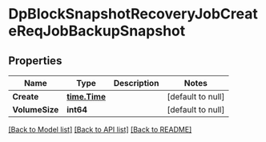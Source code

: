 # DpBlockSnapshotRecoveryJobCreateReqJobBackupSnapshot

## Properties
Name | Type | Description | Notes
------------ | ------------- | ------------- | -------------
**Create** | [**time.Time**](time.Time.md) |  | [default to null]
**VolumeSize** | **int64** |  | [default to null]

[[Back to Model list]](../README.md#documentation-for-models) [[Back to API list]](../README.md#documentation-for-api-endpoints) [[Back to README]](../README.md)


